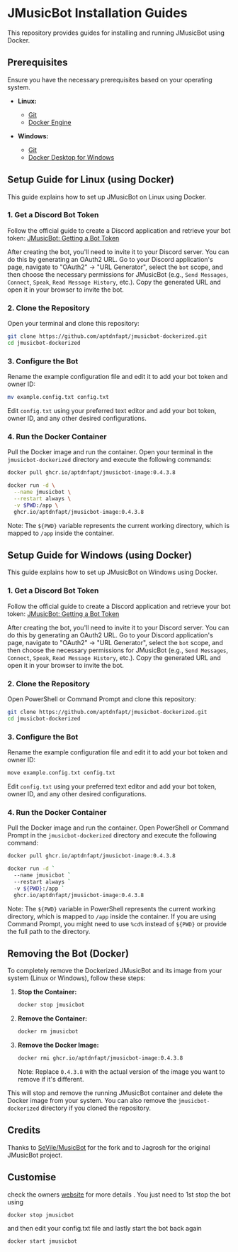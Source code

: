 # JMusicBot Installation Guides

This repository provides guides for installing and running JMusicBot using Docker.

## Prerequisites

Ensure you have the necessary prerequisites based on your operating system.

- **Linux:**
  - [Git](https://git-scm.com/book/en/v2/Getting-Started-Installing-Git)
  - [Docker Engine](https://docs.docker.com/engine/install/)

- **Windows:**
  - [Git](https://git-scm.com/book/en/v2/Getting-Started-Installing-Git)
  - [Docker Desktop for Windows](https://docs.docker.com/desktop/install/windows-install/)

## Setup Guide for Linux (using Docker)

This guide explains how to set up JMusicBot on Linux using Docker.

### 1. Get a Discord Bot Token

Follow the official guide to create a Discord application and retrieve your bot token: [JMusicBot: Getting a Bot Token](https://jmusicbot.com/getting-a-bot-token/)

After creating the bot, you'll need to invite it to your Discord server. You can do this by generating an OAuth2 URL. Go to your Discord application's page, navigate to "OAuth2" -> "URL Generator", select the `bot` scope, and then choose the necessary permissions for JMusicBot (e.g., `Send Messages`, `Connect`, `Speak`, `Read Message History`, etc.). Copy the generated URL and open it in your browser to invite the bot.

### 2. Clone the Repository

Open your terminal and clone this repository:

```bash
git clone https://github.com/aptdnfapt/jmusicbot-dockerized.git
cd jmusicbot-dockerized
```

### 3. Configure the Bot

Rename the example configuration file and edit it to add your bot token and owner ID:

```bash
mv example.config.txt config.txt
```

Edit `config.txt` using your preferred text editor and add your bot token, owner ID, and any other desired configurations.

### 4. Run the Docker Container

Pull the Docker image and run the container. Open your terminal in the `jmusicbot-dockerized` directory and execute the following commands:

```bash
docker pull ghcr.io/aptdnfapt/jmusicbot-image:0.4.3.8

docker run -d \
  --name jmusicbot \
  --restart always \
  -v $PWD:/app \
  ghcr.io/aptdnfapt/jmusicbot-image:0.4.3.8
```
Note: The `${PWD}` variable represents the current working directory, which is mapped to `/app` inside the container.

## Setup Guide for Windows (using Docker)

This guide explains how to set up JMusicBot on Windows using Docker.

### 1. Get a Discord Bot Token

Follow the official guide to create a Discord application and retrieve your bot token: [JMusicBot: Getting a Bot Token](https://jmusicbot.com/getting-a-bot-token/)

After creating the bot, you'll need to invite it to your Discord server. You can do this by generating an OAuth2 URL. Go to your Discord application's page, navigate to "OAuth2" -> "URL Generator", select the `bot` scope, and then choose the necessary permissions for JMusicBot (e.g., `Send Messages`, `Connect`, `Speak`, `Read Message History`, etc.). Copy the generated URL and open it in your browser to invite the bot.

### 2. Clone the Repository

Open PowerShell or Command Prompt and clone this repository:

```bash
git clone https://github.com/aptdnfapt/jmusicbot-dockerized.git
cd jmusicbot-dockerized
```

### 3. Configure the Bot

Rename the example configuration file and edit it to add your bot token and owner ID:

```bash
move example.config.txt config.txt
```

Edit `config.txt` using your preferred text editor and add your bot token, owner ID, and any other desired configurations.

### 4. Run the Docker Container

Pull the Docker image and run the container. Open PowerShell or Command Prompt in the `jmusicbot-dockerized` directory and execute the following command:

```bash
docker pull ghcr.io/aptdnfapt/jmusicbot-image:0.4.3.8

docker run -d `
  --name jmusicbot `
  --restart always `
  -v ${PWD}:/app `
  ghcr.io/aptdnfapt/jmusicbot-image:0.4.3.8
```
Note: The `${PWD}` variable in PowerShell represents the current working directory, which is mapped to `/app` inside the container. If you are using Command Prompt, you might need to use `%cd%` instead of `${PWD}` or provide the full path to the directory.

## Removing the Bot (Docker)

To completely remove the Dockerized JMusicBot and its image from your system (Linux or Windows), follow these steps:

1. **Stop the Container:**
   ```bash
   docker stop jmusicbot
   ```

2. **Remove the Container:**
   ```bash
   docker rm jmusicbot
   ```

3. **Remove the Docker Image:**
   ```bash
   docker rmi ghcr.io/aptdnfapt/jmusicbot-image:0.4.3.8
   ```
   Note: Replace `0.4.3.8` with the actual version of the image you want to remove if it's different.

This will stop and remove the running JMusicBot container and delete the Docker image from your system. You can also remove the `jmusicbot-dockerized` directory if you cloned the repository.

## Credits

Thanks to [SeVile/MusicBot](https://github.com/SeVile/MusicBot) for the fork and to Jagrosh for the original JMusicBot project.


## Customise
check the owners [website](https://jmusicbot.com/) for more details . You just need to 1st stop the bot using  
```bash
docker stop jmusicbot
```
and then edit your config.txt file and lastly start the bot back again 
```bash
docker start jmusicbot

```
